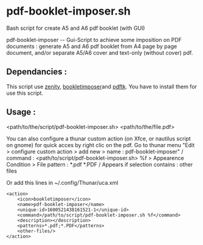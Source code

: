 # pdf-booklet-imposer.sh
Bash script for create A5 and A6 pdf booklet (with GUI)

pdf-booklet-imposer -- Gui-Script to achieve some imposition on PDF documents : 
generate A5 and A6 pdf booklet from A4 page by page document, and/or 
separate A5/A6 cover and text-only (without cover) pdf.


## Dependancies :
This script use [zenity](https://gitlab.gnome.org/GNOME/zenity), 
[bookletimposer](https://kjo.herbesfolles.org/bookletimposer/)and [pdftk](https://www.pdflabs.com/tools/pdftk-the-pdf-toolkit/). 
You have to install them for use this script. 

## Usage :
<path/to/the/script/pdf-booklet-imposer.sh> <path/to/the/file.pdf>

You can also configure a thunar custom action (on Xfce, or nautilus 
script on gnome) for quick acces by right clic on the pdf. 
	Go to thunar menu "Edit > configure custom action > add new > 
	name : pdf-booklet-imposer" / 
	command : <path/to/script/pdf-booklet-imposer.sh> %f
	> Appearence Condition > File pattern : *.pdf *.PDF /
	Appears if selection contains : other files

Or add this lines in ~/.config/Thunar/uca.xml

	<action>
		<icon>bookletimposer</icon>
		<name>pdf-booklet-imposer</name>
		<unique-id>1600521438161521-1</unique-id>
		<command>/path/to/script/pdf-booklet-imposer.sh %f</command>
		<description></description>
		<patterns>*.pdf;*.PDF</patterns>
		<other-files/>
	</action>
  
